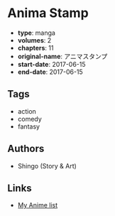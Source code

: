# Anima Stamp

-   **type**: manga
-   **volumes**: 2
-   **chapters**: 11
-   **original-name**: アニマスタンプ
-   **start-date**: 2017-06-15
-   **end-date**: 2017-06-15

## Tags

-   action
-   comedy
-   fantasy

## Authors

-   Shingo (Story & Art)

## Links

-   [My Anime list](https://myanimelist.net/manga/110028/Anima_Stamp)

